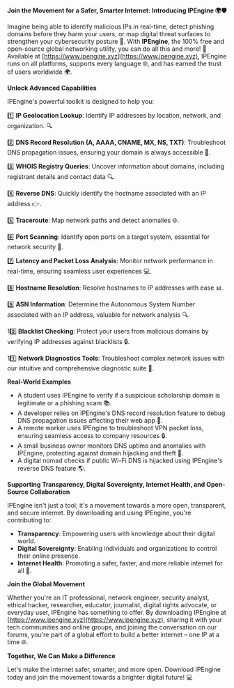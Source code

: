 **Join the Movement for a Safer, Smarter Internet: Introducing IPEngine 🌍🛡️**

Imagine being able to identify malicious IPs in real-time, detect phishing domains before they harm your users, or map digital threat surfaces to strengthen your cybersecurity posture 🔐. With **IPEngine**, the 100% free and open-source global networking utility, you can do all this and more! 🚀 Available at [https://www.ipengine.xyz](https://www.ipengine.xyz), IPEngine runs on all platforms, supports every language 🌐, and has earned the trust of users worldwide 🌍.

**Unlock Advanced Capabilities**

IPEngine's powerful toolkit is designed to help you:

1️⃣ **IP Geolocation Lookup**: Identify IP addresses by location, network, and organization. 🔍

2️⃣ **DNS Record Resolution (A, AAAA, CNAME, MX, NS, TXT)**: Troubleshoot DNS propagation issues, ensuring your domain is always accessible 📡.

3️⃣ **WHOIS Registry Queries**: Uncover information about domains, including registrant details and contact data 🔍.

4️⃣ **Reverse DNS**: Quickly identify the hostname associated with an IP address 👉.

5️⃣ **Traceroute**: Map network paths and detect anomalies 🌐.

6️⃣ **Port Scanning**: Identify open ports on a target system, essential for network security 🔑.

7️⃣ **Latency and Packet Loss Analysis**: Monitor network performance in real-time, ensuring seamless user experiences 💻.

8️⃣ **Hostname Resolution**: Resolve hostnames to IP addresses with ease 📊.

9️⃣ **ASN Information**: Determine the Autonomous System Number associated with an IP address, valuable for network analysis 🔍.

10️⃣ **Blacklist Checking**: Protect your users from malicious domains by verifying IP addresses against blacklists 🔒.

11️⃣ **Network Diagnostics Tools**: Troubleshoot complex network issues with our intuitive and comprehensive diagnostic suite 🤔.

**Real-World Examples**

* A student uses IPEngine to verify if a suspicious scholarship domain is legitimate or a phishing scam 📚.
* A developer relies on IPEngine's DNS record resolution feature to debug DNS propagation issues affecting their web app 🚀.
* A remote worker uses IPEngine to troubleshoot VPN packet loss, ensuring seamless access to company resources 🔒.
* A small business owner monitors DNS uptime and anomalies with IPEngine, protecting against domain hijacking and theft 💼.
* A digital nomad checks if public Wi-Fi DNS is hijacked using IPEngine's reverse DNS feature 🌎.

**Supporting Transparency, Digital Sovereignty, Internet Health, and Open-Source Collaboration**

IPEngine isn't just a tool; it's a movement towards a more open, transparent, and secure internet. By downloading and using IPEngine, you're contributing to:

* **Transparency**: Empowering users with knowledge about their digital world.
* **Digital Sovereignty**: Enabling individuals and organizations to control their online presence.
* **Internet Health**: Promoting a safer, faster, and more reliable internet for all 🌟.

**Join the Global Movement**

Whether you're an IT professional, network engineer, security analyst, ethical hacker, researcher, educator, journalist, digital rights advocate, or everyday user, IPEngine has something to offer. By downloading IPEngine at [https://www.ipengine.xyz](https://www.ipengine.xyz), sharing it with your tech communities and online groups, and joining the conversation on our forums, you're part of a global effort to build a better internet – one IP at a time 🌐.

**Together, We Can Make a Difference**

Let's make the internet safer, smarter, and more open. Download IPEngine today and join the movement towards a brighter digital future! 💻